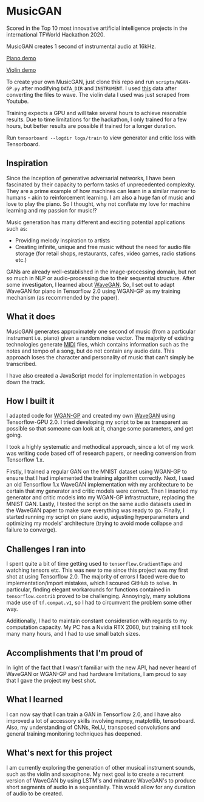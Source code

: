 # MusicGAN
Scored in the Top 10 most innovative artificial intelligence projects in the international TFWorld Hackathon 2020.

MusicGAN creates 1 second of instrumental audio at 16kHz.

[Piano demo](https://www.youtube.com/watch?time_continue=2&v=DQDYsJXLqlo&feature=emb_logo)

[Violin demo](https://www.youtube.com/watch?v=XcESDdsb3PU)

To create your own MusicGAN, just clone this repo and run `scripts/WGAN-GP.py` after modifying `DATA_DIR` and `INSTRUMENT`. I used [this](http://deepyeti.ucsd.edu/cdonahue/wavegan/data/mancini_piano.tar.gz) data after converting the files to wave. The violin data I used was just scraped from Youtube.

Training expects a GPU and will take several hours to achieve resonable results. Due to time limitations for the hackathon, I only trained for a few hours, but better results are possible if trained for a longer duration.

Run `tensorboard --logdir logs/train` to view generator and critic loss with Tensorboard.

## Inspiration
Since the inception of generative adversarial networks, I have been fascinated by their capacity to perform tasks of unprecedented complexity. They are a prime example of how machines can learn in a similar manner to humans - akin to reinforcement learning. I am also a huge fan of music and love to play the piano. So I thought, why not conflate my love for machine learning and my passion for music!?

Music generation has many different and exciting potential applications such as:

- Providing melody inspiration to artists
- Creating infinite, unique and free music without the need for audio file storage (for retail shops, restaurants, cafes, video games, radio stations etc.)

GANs are already well-established in the image-processing domain, but not so much in NLP or audio-processing due to their sequential structure. After some investigaton, I learned about [WaveGAN](https://arxiv.org/abs/1802.04208). So, I set out to adapt WaveGAN for piano in Tensorflow 2.0 using WGAN-GP as my training mechanism (as recommended by the paper).

## What it does
MusicGAN generates approximately one second of music (from a particular instrument i.e. piano) given a random noise vector. The majority of existing technologies generate [MIDI](https://en.wikipedia.org/wiki/MIDI) files, which contains information such as the notes and tempo of a song, but do not contain any audio data. This approach loses the character and personality of music that can't simply be transcribed.

I have also created a JavaScript model for implementation in webpages down the track.

## How I built it
I adapted code for [WGAN-GP](https://github.com/LynnHo/DCGAN-LSGAN-WGAN-GP-DRAGAN-Tensorflow-2/blob/master/train.py) and created my own [WaveGAN](https://github.com/chrisdonahue/wavegan) using Tensorflow-GPU 2.0. I tried developing my script to be as transparent as possible so that someone can look at it, change some parameters, and get going.

I took a highly systematic and methodical approach, since a lot of my work was writing code based off of research papers, or needing conversion from Tensorflow 1.x.

Firstly, I trained a regular GAN on the MNIST dataset using WGAN-GP to ensure that I had implemented the training algorithm correctly. Next, I used an old Tensorflow 1.x WaveGAN implementation with my architecture to be certain that my generator and critic models were correct. Then I inserted my generator and critic models into my WGAN-GP infrastructure, replacing the MNIST GAN. Lastly, I tested the script on the same audio datasets used in the WaveGAN paper to make sure everything was ready to go. Finally, I started running my script on piano audio, adjusting hyperparameters and optimizing my models' architecture (trying to avoid mode collapse and failure to converge).

## Challenges I ran into
I spent quite a bit of time getting used to `tensorflow.GradientTape` and watching tensors etc. This was new to me since this project was my first shot at using Tensorflow 2.0. The majority of errors I faced were due to implementation/import mistakes, which I scoured GitHub to solve. In particular, finding elegant workarounds for functions contained in `tensorflow.contrib` proved to be challenging. Annoyingly, many solutions made use of `tf.compat.v1`, so I had to circumvent the problem some other way.

Additionally, I had to maintain constant consideration with regards to my computation capacity. My PC has a Nvidia RTX 2060, but training still took many many hours, and I had to use small batch sizes.

## Accomplishments that I'm proud of
In light of the fact that I wasn't familiar with the new API, had never heard of WaveGAN or WGAN-GP and had hardware limitations, I am proud to say that I gave the project my best shot.

## What I learned
I can now say that I can train a GAN in Tensorflow 2.0, and I have also improved a lot of accessory skills involving numpy, matplotlib, tensorboard. Also, my understanding of CNNs, ReLU, transposed convolutions and general training monitoring techniques has deepened.

## What's next for this project
I am currently exploring the generation of other musical instrument sounds, such as the violin and saxaphone. My next goal is to create a recurrent version of WaveGAN by using LSTM's and minature WaveGAN's to produce short segments of audio in a sequentially. This would allow for any duration of audio to be created.
